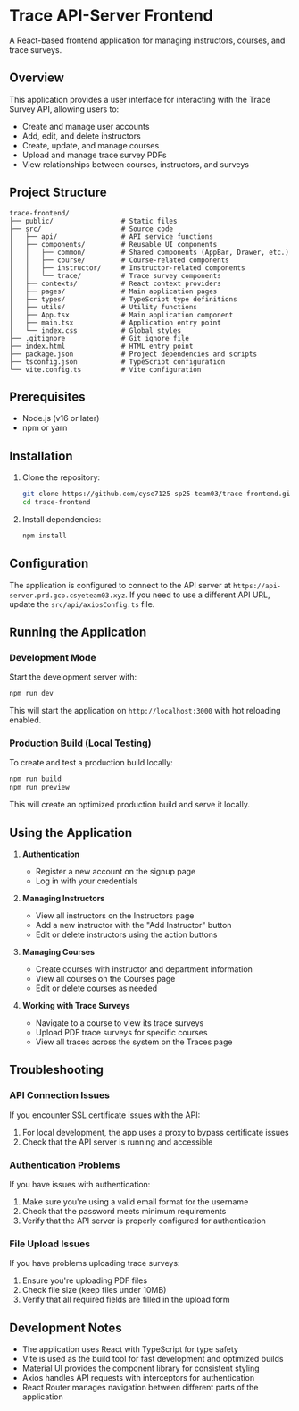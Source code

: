 # Trace API-Server Frontend

A React-based frontend application for managing instructors, courses, and trace surveys.

## Overview

This application provides a user interface for interacting with the Trace Survey API, allowing users to:

- Create and manage user accounts
- Add, edit, and delete instructors
- Create, update, and manage courses
- Upload and manage trace survey PDFs
- View relationships between courses, instructors, and surveys

## Project Structure

```
trace-frontend/
├── public/                 # Static files
├── src/                    # Source code
│   ├── api/                # API service functions
│   ├── components/         # Reusable UI components
│   │   ├── common/         # Shared components (AppBar, Drawer, etc.)
│   │   ├── course/         # Course-related components
│   │   ├── instructor/     # Instructor-related components
│   │   └── trace/          # Trace survey components
│   ├── contexts/           # React context providers
│   ├── pages/              # Main application pages
│   ├── types/              # TypeScript type definitions
│   ├── utils/              # Utility functions
│   ├── App.tsx             # Main application component
│   ├── main.tsx            # Application entry point
│   └── index.css           # Global styles
├── .gitignore              # Git ignore file
├── index.html              # HTML entry point
├── package.json            # Project dependencies and scripts
├── tsconfig.json           # TypeScript configuration
└── vite.config.ts          # Vite configuration
```

## Prerequisites

- Node.js (v16 or later)
- npm or yarn

## Installation

1. Clone the repository:
   ```bash
   git clone https://github.com/cyse7125-sp25-team03/trace-frontend.git
   cd trace-frontend
   ```

2. Install dependencies:
   ```bash
   npm install
   ```

## Configuration

The application is configured to connect to the API server at `https://api-server.prd.gcp.csyeteam03.xyz`. If you need to use a different API URL, update the `src/api/axiosConfig.ts` file.

## Running the Application

### Development Mode

Start the development server with:

```bash
npm run dev
```

This will start the application on `http://localhost:3000` with hot reloading enabled.

### Production Build (Local Testing)

To create and test a production build locally:

```bash
npm run build
npm run preview
```

This will create an optimized production build and serve it locally.

## Using the Application

1. **Authentication**
   - Register a new account on the signup page
   - Log in with your credentials

2. **Managing Instructors**
   - View all instructors on the Instructors page
   - Add a new instructor with the "Add Instructor" button
   - Edit or delete instructors using the action buttons

3. **Managing Courses**
   - Create courses with instructor and department information
   - View all courses on the Courses page
   - Edit or delete courses as needed

4. **Working with Trace Surveys**
   - Navigate to a course to view its trace surveys
   - Upload PDF trace surveys for specific courses
   - View all traces across the system on the Traces page

## Troubleshooting

### API Connection Issues

If you encounter SSL certificate issues with the API:

1. For local development, the app uses a proxy to bypass certificate issues
2. Check that the API server is running and accessible

### Authentication Problems

If you have issues with authentication:

1. Make sure you're using a valid email format for the username
2. Check that the password meets minimum requirements
3. Verify that the API server is properly configured for authentication

### File Upload Issues

If you have problems uploading trace surveys:

1. Ensure you're uploading PDF files
2. Check file size (keep files under 10MB)
3. Verify that all required fields are filled in the upload form

## Development Notes

- The application uses React with TypeScript for type safety
- Vite is used as the build tool for fast development and optimized builds
- Material UI provides the component library for consistent styling
- Axios handles API requests with interceptors for authentication
- React Router manages navigation between different parts of the application
